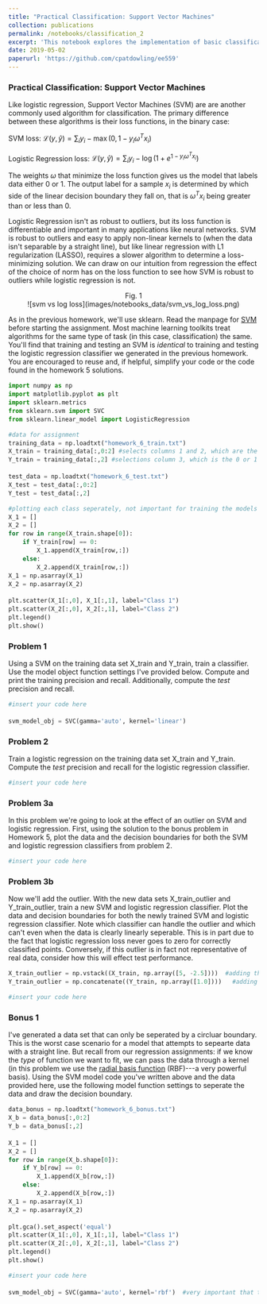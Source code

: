 ```yaml
---
title: "Practical Classification: Support Vector Machines"
collection: publications
permalink: /notebooks/classification_2
excerpt: 'This notebook explores the implementation of basic classification algorithms. EE PMP 559, Spring 2019'
date: 2019-05-02
paperurl: 'https://github.com/cpatdowling/ee559'
---
```

### Practical Classification: Support Vector Machines

Like logistic regression, Support Vector Machines (SVM) are are another commonly used algorithm for classification. The primary difference between these algorithms is their loss functions, in the binary case:

SVM loss: $\mathcal{L}(y, \hat{y}) = \sum_{i} y_i - \max(0, 1 - y_{i}\omega^{T}x_{i})$

Logistic Regression loss: $\mathcal{L}(y, \hat{y}) = \sum_{i} y_i - \log(1 + e^{1 - y_{i}\omega^{T}x_{i}})$

The weights $\omega$ that minimize the loss function gives us the model that labels data either 0 or 1. The output label for a sample $x_{i}$ is determined by which side of the linear decision boundary they fall on, that is $\omega^{T}x_{i}$ being greater than or less than 0.

Logistic Regression isn't as robust to outliers, but its loss function is differentiable and important in many applications like neural networks. SVM is robust to outliers and easy to apply non-linear kernels to (when the data isn't separable by a straight line), but like linear regression with L1 regularization (LASSO), requires a slower algorithm to determine a loss-minimizing solution. We can draw on our intuition from regression the effect of the choice of norm has on the loss function to see how SVM is robust to outliers while logistic regression is not.

<center>Fig. 1</center>
<center>![svm vs log loss](images/notebooks_data/svm_vs_log_loss.png)</center>

As in the previous homework, we'll use sklearn. Read the manpage for [SVM](https://scikit-learn.org/stable/modules/generated/sklearn.svm.SVC.html) before starting the assignment. Most machine learning toolkits treat algorithms for the same type of task (in this case, classification) the same. You'll find that training and testing an SVM is _identical_ to training and testing the logistic regression classifier we generated in the previous homework. You are encouraged to reuse and, if helpful, simplify your code or the code found in the homework 5 solutions.


```python
import numpy as np
import matplotlib.pyplot as plt
import sklearn.metrics
from sklearn.svm import SVC
from sklearn.linear_model import LogisticRegression
```


```python
#data for assignment
training_data = np.loadtxt("homework_6_train.txt")
X_train = training_data[:,0:2] #selects columns 1 and 2, which are the x and y coords of the data
Y_train = training_data[:,2] #selections column 3, which is the 0 or 1 label of the data

test_data = np.loadtxt("homework_6_test.txt")
X_test = test_data[:,0:2]
Y_test = test_data[:,2]
```


```python
#plotting each class seperately, not important for training the models
X_1 = []
X_2 = []
for row in range(X_train.shape[0]):
    if Y_train[row] == 0:
        X_1.append(X_train[row,:])
    else:
        X_2.append(X_train[row,:])
X_1 = np.asarray(X_1)
X_2 = np.asarray(X_2)

plt.scatter(X_1[:,0], X_1[:,1], label="Class 1")
plt.scatter(X_2[:,0], X_2[:,1], label="Class 2")
plt.legend()
plt.show()
```

### Problem 1

Using a SVM on the training data set X_train and Y_train, train a classifier. Use the model object function settings I've provided below. Compute and print the training precision and recall. Additionally, compute the _test_ precision and recall.


```python
#insert your code here

svm_model_obj = SVC(gamma='auto', kernel='linear')
```

### Problem 2

Train a logistic regression on the training data set X_train and Y_train. Compute the _test_ precision and recall for the logistic regression classifier.


```python
#insert your code here
```

### Problem 3a

In this problem we're going to look at the effect of an outlier on SVM and logistic regression. First, using the solution to the bonus problem in Homework 5, plot the data and the decision boundaries for both the SVM and logistic regression classifiers from problem 2.


```python
#insert your code here
```

### Problem 3b

Now we'll add the outlier. With the new data sets X_train_outlier and Y_train_outlier, train a new SVM and logistic regression classifier. Plot the data and decision boundaries for both the newly trained SVM and logistic regression classifier. Note which classifier can handle the outlier and which can't even when the data is clearly linearly seperable. This is in part due to the fact that logistic regression loss never goes to zero for correctly classified points. Conversely, if this outlier is in fact not representative of real data, consider how this will effect test performance.


```python
X_train_outlier = np.vstack((X_train, np.array([5, -2.5])))  #adding the outlier
Y_train_outlier = np.concatenate((Y_train, np.array([1.0])))   #adding the label for the outlier
```


```python
#insert your code here
```

### Bonus 1

I've generated a data set that can only be seperated by a circluar boundary. This is the worst case scenario for a model that attempts to sepearte data with a straight line. But recall from our regression assignments: if we know the _type_ of function we want to fit, we can pass the data through a kernel (in this problem we use the [radial basis function](https://en.wikipedia.org/wiki/Radial_basis_function_kernel) (RBF)---a very powerful basis). Using the SVM model code you've written above and the data provided here, use the following model function settings to seperate the data and draw the decision boundary.


```python
data_bonus = np.loadtxt("homework_6_bonus.txt")
X_b = data_bonus[:,0:2]
Y_b = data_bonus[:,2]

X_1 = []
X_2 = []
for row in range(X_b.shape[0]):
    if Y_b[row] == 0:
        X_1.append(X_b[row,:])
    else:
        X_2.append(X_b[row,:])
X_1 = np.asarray(X_1)
X_2 = np.asarray(X_2)

plt.gca().set_aspect('equal') 
plt.scatter(X_1[:,0], X_1[:,1], label="Class 1")
plt.scatter(X_2[:,0], X_2[:,1], label="Class 2")
plt.legend()
plt.show()
```


```python
#insert your code here

svm_model_obj = SVC(gamma='auto', kernel='rbf')  #very important that the kernel setting is 'rbf'
```
